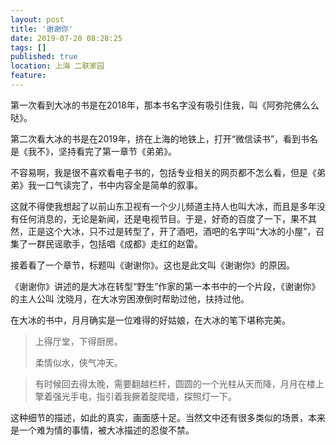 ```yaml
---
layout: post
title: '谢谢你'
date: 2019-07-20 08:28:25
tags: []
published: true
location: 上海 二联家园
feature: 
---
```

第一次看到大冰的书是在2018年，那本书名字没有吸引住我，叫《阿弥陀佛么么哒》。

第二次看大冰的书是在2019年，挤在上海的地铁上，打开“微信读书”，看到书名是《我不》，坚持看完了第一章节《弟弟》。

不容易啊，我是很不喜欢看电子书的，包括专业相关的网页都不怎么看，但是《弟弟》我一口气读完了，书中内容全是简单的叙事。

这就不得使我想起了以前山东卫视有一个少儿频道主持人也叫大冰，而且是多年没有任何消息的，无论是新闻，还是电视节目。于是，好奇的百度了一下，果不其然，正是这个大冰，只不过是转型了，开了酒吧，酒吧的名字叫“大冰的小屋”，召集了一群民谣歌手，包括唱《成都》走红的赵雷。

接着看了一个章节，标题叫《谢谢你》。这也是此文叫《谢谢你》的原因。

《谢谢你》讲述的是大冰在转型“野生”作家的第一本书中的一个片段，《谢谢你》的主人公叫 沈晓月，在大冰穷困潦倒时帮助过他，扶持过他。

在大冰的书中，月月确实是一位难得的好姑娘，在大冰的笔下堪称完美。
>
>  上得厅堂，下得厨房。
>  
>	 柔情似水，侠气冲天。
	 
> 有时候回去得太晚，需要翻越栏杆，圆圆的一个光柱从天而降，月月在楼上擎着强光手电，指引着我撅着腚爬墙，探照灯一下。
 
这种细节的描述，如此的真实，画面感十足。当然文中还有很多类似的场景，本来是一个难为情的事情，被大冰描述的忍俊不禁。

